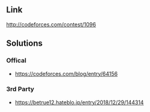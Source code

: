 ## Link
http://codeforces.com/contest/1096

## Solutions

### Offical
- https://codeforces.com/blog/entry/64156

### 3rd Party
- https://betrue12.hateblo.jp/entry/2018/12/29/144314